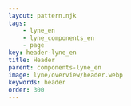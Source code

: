 ```yaml
---
layout: pattern.njk
tags: 
    - lyne_en
    - lyne_components_en
    - page
key: header-lyne_en
title: Header
parent: components-lyne_en
image: lyne/overview/header.webp
keywords: header
order: 300
---
```

